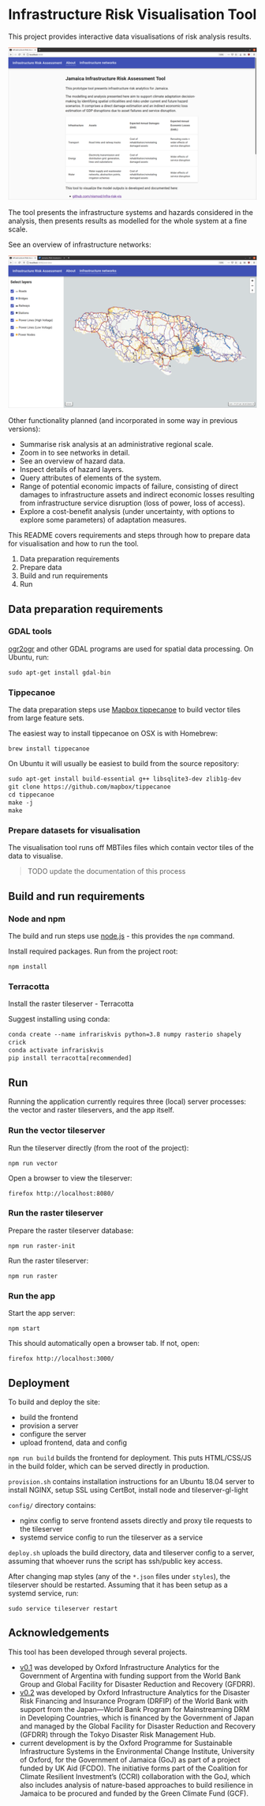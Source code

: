 # Infrastructure Risk Visualisation Tool

This project provides interactive data visualisations of risk analysis results.

![About](images/screenshot-about.png)

The tool presents the infrastructure systems and hazards considered in the
analysis, then presents results as modelled for the whole system at a fine
scale.

See an overview of infrastructure networks:

![Networks](images/screenshot-overview.png)

Other functionality planned (and incorporated in some way in previous versions):

- Summarise risk analysis at an administrative regional scale.
- Zoom in to see networks in detail.
- See an overview of hazard data.
- Inspect details of hazard layers.
- Query attributes of elements of the system.
- Range of potential economic impacts of failure, consisting of direct damages
  to infrastructure assets and indirect economic losses resulting from
  infrastructure service disruption (loss of power, loss of access).
- Explore a cost-benefit analysis (under uncertainty, with options to explore
  some parameters) of adaptation measures.

This README covers requirements and steps through how to prepare data for
visualisation and how to run the tool.

1. Data preparation requirements
2. Prepare data
3. Build and run requirements
4. Run

## Data preparation requirements

### GDAL tools

[ogr2ogr](https://www.gdal.org/ogr2ogr.html) and other GDAL programs are used for spatial data
processing. On Ubuntu, run:

    sudo apt-get install gdal-bin

### Tippecanoe

The data preparation steps use
[Mapbox tippecanoe](https://github.com/mapbox/tippecanoe) to build vector tiles
from large feature sets.

The easiest way to install tippecanoe on OSX is with Homebrew:

    brew install tippecanoe

On Ubuntu it will usually be easiest to build from the source repository:

    sudo apt-get install build-essential g++ libsqlite3-dev zlib1g-dev
    git clone https://github.com/mapbox/tippecanoe
    cd tippecanoe
    make -j
    make

### Prepare datasets for visualisation

The visualisation tool runs off MBTiles files which contain vector tiles of the
data to visualise.

> TODO update the documentation of this process

## Build and run requirements

### Node and npm

The build and run steps use [node.js](https://nodejs.org/) - this provides the
`npm` command.

Install required packages. Run from the project root:

    npm install

### Terracotta

Install the raster tileserver - Terracotta

Suggest installing using conda:

```
conda create --name infrariskvis python=3.8 numpy rasterio shapely crick
conda activate infrariskvis
pip install terracotta[recommended]
```

## Run

Running the application currently requires three (local) server processes: the
vector and raster tileservers, and the app itself.

### Run the vector tileserver

Run the tileserver directly (from the root of the project):

    npm run vector

Open a browser to view the tileserver:

    firefox http://localhost:8080/

### Run the raster tileserver

Prepare the raster tileserver database:

```
npm run raster-init
```

Run the raster tileserver:

```
npm run raster
```

### Run the app

Start the app server:

    npm start

This should automatically open a browser tab. If not, open:

    firefox http://localhost:3000/

## Deployment

To build and deploy the site:

- build the frontend
- provision a server
- configure the server
- upload frontend, data and config

`npm run build` builds the frontend for deployment. This puts HTML/CSS/JS in the
build folder, which can be served directly in production.

`provision.sh` contains installation instructions for an Ubuntu 18.04 server to
install NGINX, setup SSL using CertBot, install node and tileserver-gl-light

`config/` directory contains:

- nginx config to serve frontend assets directly and proxy tile requests to the
  tileserver
- systemd service config to run the tileserver as a service

`deploy.sh` uploads the build directory, data and tileserver config to a server,
assuming that whoever runs the script has ssh/public key access.

After changing map styles (any of the `*.json` files under `styles`), the
tileserver should be restarted. Assuming that it has been setup as a systemd
service, run:

    sudo service tileserver restart

## Acknowledgements

This tool has been developed through several projects.

- [v0.1](https://github.com/oi-analytics/oi-risk-vis/releases/tag/v0.1-argentina)
  was developed by Oxford Infrastructure Analytics for the Government of
  Argentina with funding support from the World Bank Group and Global Facility
  for Disaster Reduction and Recovery (GFDRR).
- [v0.2](https://github.com/oi-analytics/oi-risk-vis/releases/tag/v0.2.0-seasia)
  was developed by Oxford Infrastructure Analytics for the Disaster Risk
  Financing and Insurance Program (DRFIP) of the World Bank with support from
  the Japan&mdash;World Bank Program for Mainstreaming DRM in Developing
  Countries, which is financed by the Government of Japan and managed by the
  Global Facility for Disaster Reduction and Recovery (GFDRR) through the Tokyo
  Disaster Risk Management Hub.
- current development is by the Oxford Programme for Sustainable Infrastructure
  Systems in the Environmental Change Institute, University of Oxford, for the
  Government of Jamaica (GoJ) as part of a project funded by UK Aid (FCDO). The
  initiative forms part of the Coalition for Climate Resilient Investment’s
  (CCRI) collaboration with the GoJ, which also includes analysis of
  nature-based approaches to build resilience in Jamaica to be procured and
  funded by the Green Climate Fund (GCF).
